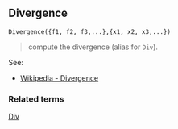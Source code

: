 ## Divergence

```
Divergence({f1, f2, f3,...},{x1, x2, x3,...})
```

> compute the divergence (alias for `Div`).

See:  
* [Wikipedia - Divergence](http://en.wikipedia.org/wiki/Divergence)
  
### Related terms 
[Div](Div.md) 
 
  